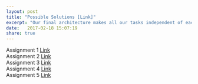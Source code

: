 ```yaml
---
layout: post
title: "Possible Solutions [Link]"
excerpt: "Our final architecture makes all our tasks independent of each other and store the workflow logic in a centralized orchestrator (maybe graph database) which would be made highly available."
date:   2017-02-18 15:07:19
share: true
---
```


Assignment 1 [Link](https://amrutakamat16.github.io//2017/02/18/assignment-1.html)   
Assignment 2 [Link](https://amrutakamat16.github.io//2017/02/18/assignment-2.html)   
Assignment 3 [Link](https://amrutakamat16.github.io//2017/02/18/assignment-3.html)   
Assignment 4 [Link](https://amrutakamat16.github.io//2017/02/18/assignment-4.html)   
Assignment 5 [Link](https://amrutakamat16.github.io//2017/02/18/assignment-5.html)   
